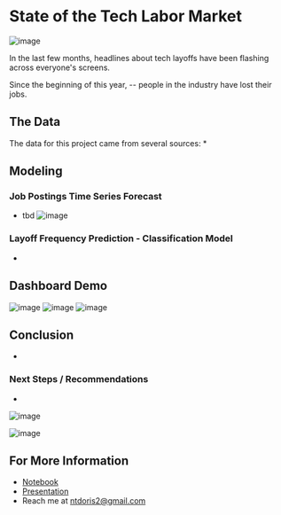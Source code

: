 # State of the Tech Labor Market
![image]()

In the last few months, headlines about tech layoffs have been flashing across everyone's screens.

Since the beginning of this year, -- people in the industry have lost their jobs. 


## The Data

The data for this project came from several sources:
* 

## Modeling

### Job Postings Time Series Forecast

* tbd
![image]()

### Layoff Frequency Prediction - Classification Model

* 

## Dashboard Demo

![image]()
![image]()
![image]()

## Conclusion

* 

### Next Steps / Recommendations

* 
![image]()

![image]()

## For More Information

* [Notebook]()
* [Presentation]()
* Reach me at ntdoris2@gmail.com

